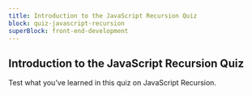 ```yaml
---
title: Introduction to the JavaScript Recursion Quiz
block: quiz-javascript-recursion
superBlock: front-end-development
---
```


## Introduction to the JavaScript Recursion Quiz

Test what you've learned in this quiz on JavaScript Recursion.

